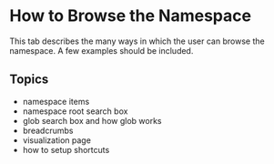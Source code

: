 How to Browse the Namespace
===========================

This tab describes the many ways in which the user can browse the namespace. A
few examples should be included.

Topics
------
* namespace items
* namespace root search box
* glob search box and how glob works
* breadcrumbs
* visualization page
* how to setup shortcuts
